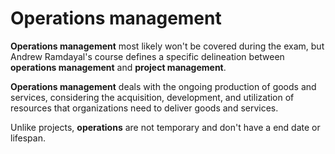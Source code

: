 # Operations management

**Operations management** most likely won't be covered during the exam, but
Andrew Ramdayal's course defines a specific delineation between
**operations management** and **project management**.

**Operations management** deals with the ongoing production of goods and
services, considering the acquisition, development, and utilization of resources
that organizations need to deliver goods and services.

Unlike projects, **operations** are not temporary and don't have a end date or
lifespan.